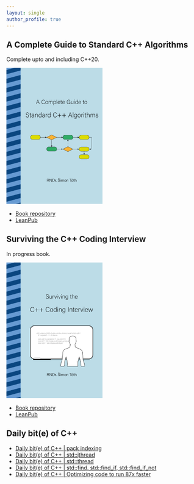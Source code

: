 ```yaml
---
layout: single
author_profile: true
---
```


## A Complete Guide to Standard C++ Algorithms

Complete upto and including C++20.

[<img src="assets/images/book_algorithms_cover.png" width="50%">](https://leanpub.com/cpp-algorithms-guide)

- [Book repository](https://github.com/HappyCerberus/book-cpp-algorithms)
- [LeanPub](https://leanpub.com/cpp-algorithms-guide)

## Surviving the C++ Coding Interview

In progress book.

[<img src="assets/images/book_coding_interview_cover.png" width="50%">](https://leanpub.com/cpp-coding-interview)

- [Book repository](https://leanpub.com/cpp-coding-interview)
- [LeanPub](https://leanpub.com/cpp-coding-interview)

## Daily bit(e) of C++

<ul>
<!-- SUBSTACK:START --><li><a href="https://medium.com/@simontoth/daily-bit-e-of-c-pack-indexing-28e52d69c2d7?source=rss-1e1de1006a93------2">Daily bit&lpar;e&rpar; of C++ | pack indexing</a></li><li><a href="https://medium.com/@simontoth/daily-bit-e-of-c-std-jthread-912dec720e12?source=rss-1e1de1006a93------2">Daily bit&lpar;e&rpar; of C++ | std::jthread</a></li><li><a href="https://medium.com/@simontoth/daily-bit-e-of-c-std-thread-314c32e26bc8?source=rss-1e1de1006a93------2">Daily bit&lpar;e&rpar; of C++ | std::thread</a></li><li><a href="https://medium.com/@simontoth/daily-bit-e-of-c-std-find-std-find-if-std-find-if-not-e66f732e29ef?source=rss-1e1de1006a93------2">Daily bit&lpar;e&rpar; of C++ | std::find, std::find_if, std::find_if_not</a></li><li><a href="https://itnext.io/daily-bit-e-of-c-optimizing-code-to-run-87x-faster-7ef0b5bc64a1?source=rss-1e1de1006a93------2">Daily bit&lpar;e&rpar; of C++ | Optimizing code to run 87x faster</a></li><!-- SUBSTACK:END -->
</ul>